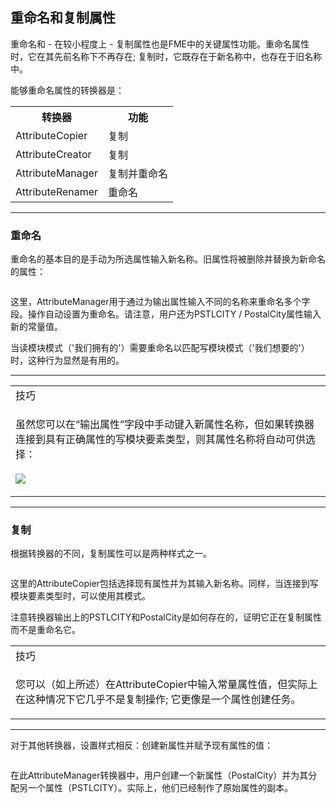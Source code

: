   <div id="readme" class="readme blob instapaper_body">
    <article class="markdown-body entry-content" itemprop="text"><h2><a id="user-content-renaming-and-copying-attributes" class="anchor" aria-hidden="true" href="https://github.com/safesoftware/FMETraining/blob/Desktop-Basic-2018/DesktopBasic4Transformers/4.09.RenamingAttributes.md#renaming-and-copying-attributes"></a><font style="vertical-align: inherit;"><font style="vertical-align: inherit;">重命名和复制属性</font></font></h2>
<p><font style="vertical-align: inherit;"><font style="vertical-align: inherit;">重命名和 - 在较小程度上 - 复制属性也是FME中的关键属性功能。</font><font style="vertical-align: inherit;">重命名属性时，它在其先前名称下不再存在; </font><font style="vertical-align: inherit;">复制时，它既存在于新名称中，也存在于旧名称中。</font></font></p>
<p><font style="vertical-align: inherit;"><font style="vertical-align: inherit;">能够重命名属性的转换器是：</font></font></p>
<table>
<tbody><tr>
<th><font style="vertical-align: inherit;"><font style="vertical-align: inherit;">
转换器</font></font></th>
<th><font style="vertical-align: inherit;"><font style="vertical-align: inherit;">
功能</font></font></th>
</tr>
<tr><td><font style="vertical-align: inherit;"><font style="vertical-align: inherit;">AttributeCopier</font></font></td><td><font style="vertical-align: inherit;"><font style="vertical-align: inherit;">复制</font></font></td></tr>
<tr><td><font style="vertical-align: inherit;"><font style="vertical-align: inherit;">AttributeCreator</font></font></td><td><font style="vertical-align: inherit;"><font style="vertical-align: inherit;">复制</font></font></td></tr>
<tr><td><font style="vertical-align: inherit;"><font style="vertical-align: inherit;">AttributeManager</font></font></td><td><font style="vertical-align: inherit;"><font style="vertical-align: inherit;">复制并重命名</font></font></td></tr>
<tr><td><font style="vertical-align: inherit;"><font style="vertical-align: inherit;">AttributeRenamer</font></font></td><td><font style="vertical-align: inherit;"><font style="vertical-align: inherit;">重命名</font></font></td></tr>
</tbody></table>
<hr>
<h3><a id="user-content-renaming" class="anchor" aria-hidden="true" href="https://github.com/safesoftware/FMETraining/blob/Desktop-Basic-2018/DesktopBasic4Transformers/4.09.RenamingAttributes.md#renaming"></a><font style="vertical-align: inherit;"><font style="vertical-align: inherit;">重命名</font></font></h3>
<p><font style="vertical-align: inherit;"><font style="vertical-align: inherit;">重命名的基本目的是手动为所选属性输入新名称。</font><font style="vertical-align: inherit;">旧属性将被删除并替换为新命名的属性：</font></font></p>
<p><a target="_blank" rel="noopener noreferrer" href="https://github.com/safesoftware/FMETraining/blob/Desktop-Basic-2018/DesktopBasic4Transformers/Images/Img4.025.AttributeManagerRenameAttr.png"><img src="./Images/Img4.025.AttributeManagerRenameAttr.png" alt="" style="max-width:100%;"></a></p>
<p><font style="vertical-align: inherit;"><font style="vertical-align: inherit;">这里，AttributeManager用于通过为输出属性输入不同的名称来重命名多个字段。</font><font style="vertical-align: inherit;">操作自动设置为重命名。</font><font style="vertical-align: inherit;">请注意，用户还为PSTLCITY / PostalCity属性输入新的常量值。</font></font></p>
<p><font style="vertical-align: inherit;"><font style="vertical-align: inherit;">当读模块模式（'我们拥有的'）需要重命名以匹配写模块模式（'我们想要的'）时，这种行为显然是有用的。</font></font></p>
<hr>

<table>
<tbody><tr>
<td>
<i></i><font style="vertical-align: inherit;"><font style="vertical-align: inherit;">
技巧
</font></font></td>
</tr>
<tr>
<td><font style="vertical-align: inherit;"><font style="vertical-align: inherit;">

虽然您可以在“输出属性”字段中手动键入新属性名称，但如果转换器连接到具有正确属性的写模块要素类型，则其属性名称将自动可供选择：
</font></font><br><br><a target="_blank" rel="noopener noreferrer" href="https://github.com/safesoftware/FMETraining/blob/Desktop-Basic-2018/DesktopBasic4Transformers/Images/Img4.026.AttributeManagerRenameAttrQuickPick.png"><img src="./Images/Img4.026.AttributeManagerRenameAttrQuickPick.png" style="max-width:100%;"></a>

</td>
</tr>
</tbody></table>
<hr>
<h3><a id="user-content-copying" class="anchor" aria-hidden="true" href="https://github.com/safesoftware/FMETraining/blob/Desktop-Basic-2018/DesktopBasic4Transformers/4.09.RenamingAttributes.md#copying"></a><font style="vertical-align: inherit;"><font style="vertical-align: inherit;">复制</font></font></h3>
<p><font style="vertical-align: inherit;"><font style="vertical-align: inherit;">根据转换器的不同，复制属性可以是两种样式之一。</font></font></p>
<p><a target="_blank" rel="noopener noreferrer" href="https://github.com/safesoftware/FMETraining/blob/Desktop-Basic-2018/DesktopBasic4Transformers/Images/Img4.027.AttributeCopier.png"><img src="./Images/Img4.027.AttributeCopier.png" alt="" style="max-width:100%;"></a></p>
<p><font style="vertical-align: inherit;"><font style="vertical-align: inherit;">这里的AttributeCopier包括选择现有属性并为其输入新名称。</font><font style="vertical-align: inherit;">同样，当连接到写模块要素类型时，可以使用其模式。</font></font></p>
<p><font style="vertical-align: inherit;"><font style="vertical-align: inherit;">注意转换器输出上的PSTLCITY和PostalCity是如何存在的，证明它正在复制属性而不是重命名它。</font></font></p>

<table>
<tbody><tr>
<td>
<i></i><font style="vertical-align: inherit;"><font style="vertical-align: inherit;">
技巧
</font></font></td>
</tr>
<tr>
<td><font style="vertical-align: inherit;"><font style="vertical-align: inherit;">

您可以（如上所述）在AttributeCopier中输入常量属性值，但实际上在这种情况下它几乎不是复制操作; </font><font style="vertical-align: inherit;">它更像是一个属性创建任务。

</font></font></td>
</tr>
</tbody></table>
<hr>
<p><font style="vertical-align: inherit;"><font style="vertical-align: inherit;">对于其他转换器，设置样式相反：创建新属性并赋予现有属性的值：</font></font></p>
<p><a target="_blank" rel="noopener noreferrer" href="https://github.com/safesoftware/FMETraining/blob/Desktop-Basic-2018/DesktopBasic4Transformers/Images/Img4.028.AttributeManagerCopyAttr.png"><img src="./Images/Img4.028.AttributeManagerCopyAttr.png" alt="" style="max-width:100%;"></a></p>
<p><font style="vertical-align: inherit;"><font style="vertical-align: inherit;">在此AttributeManager转换器中，用户创建一个新属性（PostalCity）并为其分配另一个属性（PSTLCITY）。</font><font style="vertical-align: inherit;">实际上，他们已经制作了原始属性的副本。</font></font></p>
</article>
  </div>
